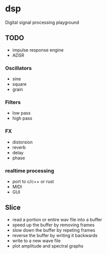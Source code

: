 # dsp
Digital signal processing playground

## TODO
- impulse response engine
- ADSR

### Oscillators
- sine
- square
- grain

### Filters
- low pass
- high pass

### FX
- distorsion
- reverb
- delay
- phase

### realtime processing
- port to c/c++ or rust
- MIDI
- GUI

## Slice
- read a portion or entire wav file into a buffer
- speed up the buffer by removing frames
- slow down the buffer by repeting frames
- reverse the buffer by writing it backwards
- write to a new wave file
- plot amplitude and spectral graphs